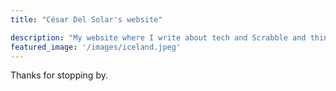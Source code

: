 ```yaml
---
title: "César Del Solar's website"

description: "My website where I write about tech and Scrabble and things"
featured_image: '/images/iceland.jpeg'
---
```

Thanks for stopping by.